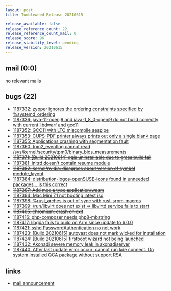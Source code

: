 ```yaml
---
layout: post
title: Tumbleweed Release 20210615

release_available: false
release_reference_count: 22
release_reference_count_mail: 0
release_score: 96
release_stability_level: pending
release_version: 20210615
---
```


## mail (0:0)

no relevant mails

## bugs (22)

<!--more-->

- [1187332: zypper ignores the ordering constraints specified by %systemd_ordering](https://bugzilla.opensuse.org/show_bug.cgi?id=1187332)
- [1187336: java-11-openj9 and java-1_8_0-openj9 do not build correctly with current libdwarf and gcc11](https://bugzilla.opensuse.org/show_bug.cgi?id=1187336)
- [1187352: GCC11 with LTO miscompile aespipe](https://bugzilla.opensuse.org/show_bug.cgi?id=1187352)
- [1187353: CUPS-PDF printer always prints out only a single blank page](https://bugzilla.opensuse.org/show_bug.cgi?id=1187353)
- [1187355: Applications crashing with segmentation fault](https://bugzilla.opensuse.org/show_bug.cgi?id=1187355)
- [1187360: tpm2_eventlog cannot read /sys/kernel/security/tpm0/binary_bios_measurements](https://bugzilla.opensuse.org/show_bug.cgi?id=1187360)
- ~~[1187371: \[Build 20210614\] qgis uninstallable due to grass build fail](https://bugzilla.opensuse.org/show_bug.cgi?id=1187371)~~
- [1187381: initrd doesn't contain resume module](https://bugzilla.opensuse.org/show_bug.cgi?id=1187381)
- ~~[1187382: kernel/nvidia: disagrees about version of symbol module_layout](https://bugzilla.opensuse.org/show_bug.cgi?id=1187382)~~
- [1187384: distribution-logos-openSUSE-icons found in unneeded packages....is this correct](https://bugzilla.opensuse.org/show_bug.cgi?id=1187384)
- ~~[1187387: Add media type application/wasm](https://bugzilla.opensuse.org/show_bug.cgi?id=1187387)~~
- [1187394: Mac Mini 7.1 not booting latest iso](https://bugzilla.opensuse.org/show_bug.cgi?id=1187394)
- ~~[1187398: %rust_arches is out of sync with rust-srpm-macros](https://bugzilla.opensuse.org/show_bug.cgi?id=1187398)~~
- [1187399: /run/libvirt does not exist => libvirtd.service fails to start](https://bugzilla.opensuse.org/show_bug.cgi?id=1187399)
- ~~[1187405: chromium: crash on exit](https://bugzilla.opensuse.org/show_bug.cgi?id=1187405)~~
- [1187416: php-composer needs php8-mbstring](https://bugzilla.opensuse.org/show_bug.cgi?id=1187416)
- [1187417: libgda fails to build on Arm since update to 6.0.0](https://bugzilla.opensuse.org/show_bug.cgi?id=1187417)
- [1187421: sshd PasswordAuthentication no not work](https://bugzilla.opensuse.org/show_bug.cgi?id=1187421)
- [1187423: \[Build 20210615\] autoyast does not mark wicked for installation](https://bugzilla.opensuse.org/show_bug.cgi?id=1187423)
- [1187424: \[Build 20210615\] firstboot wizard not being launched](https://bugzilla.opensuse.org/show_bug.cgi?id=1187424)
- [1187432: Akonadi severe memory leak in akonadiserver](https://bugzilla.opensuse.org/show_bug.cgi?id=1187432)
- [1187440: After last update error occur: cannot run kde connect. On system installed QCA package without support RSA](https://bugzilla.opensuse.org/show_bug.cgi?id=1187440)



## links

- [mail announcement](https://github.com/boombatower/tumbleweed-review/issues/10)
